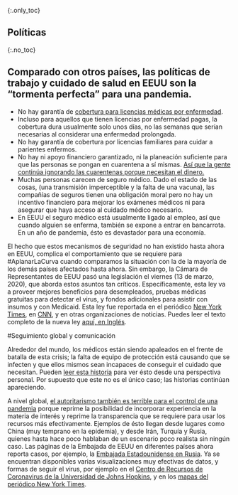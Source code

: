{:.only_toc}
## Políticas

{:.no_toc}
## Comparado con otros países, las políticas de trabajo y cuidado de salud en EEUU son la “tormenta perfecta” para una pandemia.

- No hay garantía de [cobertura para licencias médicas por enfermedad](https://www.worldpolicycenter.org/policies/for-how-long-are-workers-guaranteed-paid-sick-leave).
- Incluso para aquellos que tienen licencias por enfermedad pagas, la cobertura dura usualmente solo unos días, no las semanas que serían necesarias al considerar una enfermedad prolongada.
- No hay garantía de cobertura por licencias familiares para cuidar a parientes enfermos.
- No hay ni apoyo financiero garantizado, ni la planeación suficiente para que las personas se pongan en cuarentena a sí mismas. [Así que la gente continúa ignorando las cuarentenas porque necesitan el dinero.](https://twitter.com/iKaylaReed/status/1237006777474060294)
- Muchas personas carecen de seguro médico. Dado el estado de las cosas, (una transmisión imperceptible y la falta de una vacuna), las compañías de seguros tienen una obligación moral pero no hay un incentivo financiero para mejorar los exámenes médicos ni para asegurar que haya acceso al cuidado médico necesario.
- En EEUU el seguro médico está usualmente ligado al empleo, así que cuando alguien se enferma, también se expone a entrar en bancarrota. En un año de pandemia, ésto es devastador para una economía. 

El hecho que estos mecanismos de seguridad no han existido hasta ahora en EEUU, complica el comportamiento que se requiere para #AplanarLaCurva cuando comparamos la situación con la de la mayoría de los demás países afectados hasta ahora. Sin embargo, la Cámara de Representantes de EEUU pasó una legislación el viernes (13 de marzo, 2020), que aborda estos asuntos tan críticos. Específicamente, esta ley va a proveer mejores beneficios para desempleados, pruebas médicas gratuitas para detectar el virus, y fondos adicionales para asistir con insumos y con Medicaid. Esta ley fue reportada en el periódico [New York Times](https://www.nytimes.com/2020/03/13/us/politics/trump-coronavirus-relief-congress.html), en [CNN](https://www.cnn.com/2020/03/13/politics/coronavirus-relief-congress/index.html), y en otras organizaciones de noticias. Puedes leer el texto completo de la nueva ley [aquí, en Inglés](https://www.cnn.com/2020/03/13/politics/read-bill-text-families-first-coronavirus-response-act/index.html).

#Seguimiento global y comunicación

Alrededor del mundo, los médicos están siendo apaleados en el frente de batalla de esta crisis; la falta de equipo de protección está causando que se infecten y que ellos mismos sean incapaces de conseguir el cuidado que necesitan. Pueden [leer esta historia](https://twitter.com/stuff_so/status/1236467114933813248) para ver ésto desde una perspectiva personal. Por supuesto que este no es el único caso; las historias continúan apareciendo.
 
A nivel global, [el autoritarismo también es terrible para el control de una pandemia](https://www.theatlantic.com/technology/archive/2020/02/coronavirus-and-blindness-authoritarianism/606922/) porque reprime la posibilidad de incorporar experiencia en la materia de interés y reprime la transparencia que se requiere para usar los recursos más efectivamente. Ejemplos de ésto llegan desde lugares como China (muy temprano en la epidemia), y desde Irán, Turquía y Rusia, quienes hasta hace poco hablaban de un escenario poco realista sin ningún caso. Las páginas de la Embajada de EEUU en diferentes países ahora reporta casos, por ejemplo, la [Embajada Estadounidense en Rusia](https://ru.usembassy.gov/covid-19-information/). Ya se encuentran disponibles varias visualizaciones muy efectivas de datos, y formas de seguir el virus, por ejemplo en el [Centro de Recursos de Coronavirus de la Universidad de Johns Hopkins](https://coronavirus.jhu.edu/map.html), y en los [mapas del periódico New York Times](https://www.nytimes.com/interactive/2020/world/coronavirus-maps.html).

